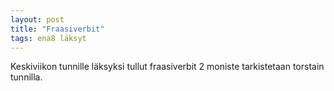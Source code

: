 ```yaml
---
layout: post
title: "Fraasiverbit"
tags: ena8 läksyt
---
```


Keskiviikon tunnille läksyksi tullut fraasiverbit 2 moniste tarkistetaan torstain tunnilla.